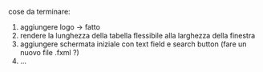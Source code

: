 cose da terminare:
1) aggiungere logo -> fatto
2) rendere la lunghezza della tabella flessibile alla larghezza della finestra
3) aggiungere schermata iniziale con text field e search button (fare un nuovo file .fxml ?)
4) ...